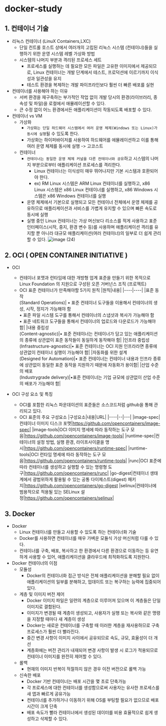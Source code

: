 # docker-study
## 1. 컨테이너 기술

* 리눅스 컨테이너 (LinuX Containers,LXC)
  * 단일 컨트롤 호스트 상에서 여러개의 고립된 리눅스 시스템 (컨테이너)들을 실행하기 위한 운영 시스템 레벨 가상화 방법
  * 시스템의 나머지 부분과 격리된 프로세스 세트
    * 프로세스를 실행하는 데 필요한 모든 파일은 고유한 이미지에서 제공되므로, Linux 컨테이너는 개발 단계에서 테스트, 프로덕션에 이르기까지 이식성과 일관성을 유지
    * 테스트 환경을 복제하는 개발 파이프라인보다 훨씬 더 빠른 배포를 실현
* 컨테이너를 사용해야 하는 이유
  * 서버 환경을 재구축하는 부가적인 작업 없이 개발 당시의 환경(라이브러리, 종속성 및 파일)을 로컬에서 애뮬레이션할 수 있다.
  * 큰 수정 없이 어느 환경에서든 애플리케이션이 작동되도록 배포할 수 있다.
* 컨테이너 vs VM
  * 가상화
    * `가상화는 단일 하드웨어 시스템에서 여러 운영 체제(Windows 또는 Linux)가 동시에 실행`될 수 있도록 한다.
    * 가상화는 하이퍼바이저를 사용하여 하드웨어를 에뮬레이션하고 이를 통해 여러 운영 체제를 동시에 실행 -> 고코스트
  * 컨테이너
    * `컨테이너는 동일한 운영 체제 커널을 다른 컨테이너와 공유`하고 시스템의 나머지 부분으로부터 애플리케이션 프로세스를 격리한다.
      *  Linux 컨테이너는 이식성이 매우 뛰어나지만 기본 시스템과 호환되어야 한다.
      * ex) RM Linux 시스템은 ARM Linux 컨테이너를 실행하고, x86 Linux 시스템은 x86 Linux 컨테이너를 실행하고, x86 Windows 시스템은 x86 Windows 컨테이너를 실행
    *  운영 체제에서 기본으로 실행되고 모든 컨테이너 전체에서 운영 체제를 공유하므로 애플리케이션과 서비스를 가볍게 유지할 수 있으며 빠른 속도로 동시에 실행
    * 실행 중인 Linux 컨테이너는 가상 머신보다 리소스를 적게 사용하고 표준 인터페이스(시작, 중지, 환경 변수 등)를 사용하며 애플리케이션 격리를 유지할 뿐 아니라 대규모 애플리케이션(여러 컨테이너)의 일부로 더 쉽게 관리할 수 있다.
  ![image (24)](https://user-images.githubusercontent.com/55729930/102783361-25264d80-43de-11eb-8421-6f70a1a0e167.png)
  

## 2. OCI ( OPEN CONTAINER INITIATIVE )

* OCI
  * 컨테이너 포맷과 런타임에 대한 개방형 업계 표준을 만들기 위한 목적으로 Linux Foundation 의 지원으로 구성된 오픈 거버넌스 조직 (프로젝트)
  * OCI 표준 컨테이너가 만족해야할 5가지 원칙
    |원칙|내용|
    |----|----|
    |표준 동작<br/>(Standard Operations)| • 표준 컨테이너 도구들을 이용해서 컨테이너의 생성, 시작, 정지가 가능해야 함 <br/> • 표준 파일 시스템 도구를 통해서 컨테이너의 스냅샷과 복사가 가능해야 함 <br/> • 표준 네트워크 도구들을 통해서 컨테이너의 업로드와 다운로드가 가능해야 함|
    |내용 중립성<br/>(Content-agnostic)|• 표준 컨테이너는 컨테이너가 담고 있는 애플리케이션의 종류에 상관없이 표준 동작들이 동일하게 동작해야 함|
    |인프라 중립성<br/>(Infrastructure-agnostic)|• 표준 컨테이너는 OCI 지원 인프라라면 종류에 상관없이 컨테이너 실행이 가능해야 함|
    |자동화를 위한 설계<br/>(Designed for Automation)|• 표준 컨테이너는 컨테이너 내용과 인프라 종류에 상관없이 동일한 표준 동작을 지원하기 때문에 자동화가 용이함|
    |산업 수준의 배포<br/>(Industrygrade delivery)|•표준 컨테이너는 기업 규모에 상관없이 산업 수준의 배포가 가능해야 함|
    
* OCI 구성 요소 및 특징
  * OCI를 포함한 리눅스 파운데이션의 표준들은 소스코드처럼 github을 통해 관리되고 있다.
  * OCI 표준의 주요 구성요소
    |구성요소|내용|URL|
    |----|--|---|
    |image-spec|컨테이너 이미지 디스크 포맷|https://github.com/opencontainers/image-spec|
    |image-tools|OCI 이미지 명세에 따라 동작하는 도구 모음|https://github.com/opencontainers/image-tools|
    |runtime-spec|컨테이너의 설정 방법, 실행 환경, 라이프사이클을 명시|https://github.com/opencontainers/runtime-spec|
    |runtime-tools|OCI 런타임 명세에 따라 동작하는 도구 모음|https://github.com/opencontainers/runtime-tools|
    |runc|OCI 표준에 따라 컨테이너를 생성하고 실행할 수 있는 명령형 도구|https://github.com/opencontainers/runc|
    |go-digest|컨테이너 생태계에서 광범위하게 활용될 수 있는 공통 다이제스트(digest) 패키지|https://github.com/opencontainers/go-digest
    |selinux|컨테이너에 범용적으로 적용될 있는 SELinux 설정|https://github.com/opencontainers/selinux|
    



## 3. Docker
* Docker
  * Linux 컨테이너를 만들고 사용할 수 있도록 하는 컨테이너화 기술
  * Docker를 사용하면 컨테이너를 매우 가벼운 모듈식 가상 머신처럼 다룰 수 있다.
  * 컨테이너를 구축, 배포, 복사하고 한 환경에서 다른 환경으로 이동하는 등 유연하게 사용할 수 있어, 애플리케이션을 클라우드에 최적화하도록 지원한다.
* Docker 컨테이너의 이점
  * 모듈성
    * Docker의 컨테이너화 접근 방식은 전체 애플리케이션을 분해할 필요 없이 애플리케이션의 일부를 분해하고, 업데이트 또는 복구하는 능력에 집중되어 있다.
  * 계층 및 이미지 버전 제어
    * Docker 이미지 파일은 일련의 계층으로 이루어져 있으며 이 계층들은 단일 이미지로 결합된다.
    * 이미지가 변경될 때 계층이 생성되고, 사용자가 실행 또는 복사와 같은 명령을 지정할 때마다 새 계층이 생성
    * Docker는 새로운 컨테이너를 구축할 때 이러한 계층을 재사용하므로 구축 프로세스가 훨씬 더 빨라진다.
    * 중간 변경 사항이 이미지 사이에서 공유되므로 속도, 규모, 효율성이 더 개선
    * 계층화에는 버전 관리가 내재되어 변경 사항이 발생 시 로그가 적용되므로 컨테이너 이미지를 완전히 제어할 수 있다.
  * 롤백
    * 현재의 이미지 반복이 적절하지 않은 경우 이전 버전으로 롤백 가능
  * 신속한 배포
    * Docker 기반 컨테이너는 배포 시간을 몇 초로 단축가능
    * 각 프로세스에 대한 컨테이너를 생성함으로써 사용자는 유사한 프로세스를 새 앱과 빠르게 공유가능
    * 컨테이너를 추가하거나 이동하기 위해 OS를 부팅할 필요가 없으므로 배포 시간이 크게 단축
    * 배포 속도가 빨라 컨테이너에서 생성된 데이터를 비용 효율적으로 쉽게 생성하고 삭제할 수 있다.
    
